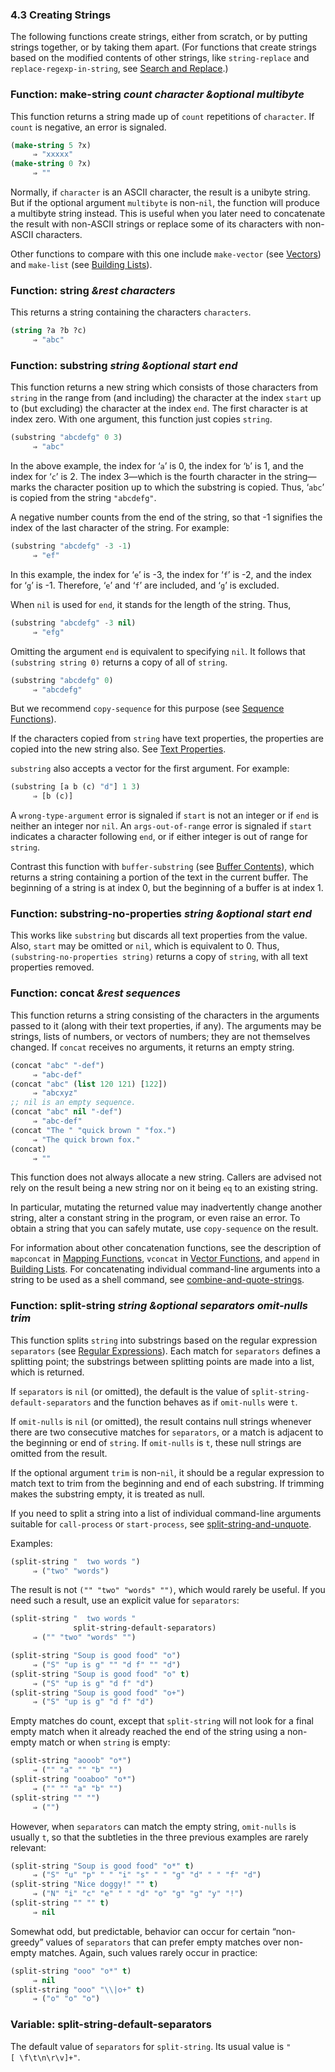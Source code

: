 

### 4.3 Creating Strings

The following functions create strings, either from scratch, or by putting strings together, or by taking them apart. (For functions that create strings based on the modified contents of other strings, like `string-replace` and `replace-regexp-in-string`, see [Search and Replace](Search-and-Replace.html).)

### Function: **make-string** *count character \&optional multibyte*

This function returns a string made up of `count` repetitions of `character`. If `count` is negative, an error is signaled.

```lisp
(make-string 5 ?x)
     ⇒ "xxxxx"
(make-string 0 ?x)
     ⇒ ""
```

Normally, if `character` is an ASCII character, the result is a unibyte string. But if the optional argument `multibyte` is non-`nil`, the function will produce a multibyte string instead. This is useful when you later need to concatenate the result with non-ASCII strings or replace some of its characters with non-ASCII characters.

Other functions to compare with this one include `make-vector` (see [Vectors](Vectors.html)) and `make-list` (see [Building Lists](Building-Lists.html)).

### Function: **string** *\&rest characters*

This returns a string containing the characters `characters`.

```lisp
(string ?a ?b ?c)
     ⇒ "abc"
```

### Function: **substring** *string \&optional start end*

This function returns a new string which consists of those characters from `string` in the range from (and including) the character at the index `start` up to (but excluding) the character at the index `end`. The first character is at index zero. With one argument, this function just copies `string`.

```lisp
(substring "abcdefg" 0 3)
     ⇒ "abc"
```

In the above example, the index for ‘`a`’ is 0, the index for ‘`b`’ is 1, and the index for ‘`c`’ is 2. The index 3—which is the fourth character in the string—marks the character position up to which the substring is copied. Thus, ‘`abc`’ is copied from the string `"abcdefg"`.

A negative number counts from the end of the string, so that -1 signifies the index of the last character of the string. For example:

```lisp
(substring "abcdefg" -3 -1)
     ⇒ "ef"
```

In this example, the index for ‘`e`’ is -3, the index for ‘`f`’ is -2, and the index for ‘`g`’ is -1. Therefore, ‘`e`’ and ‘`f`’ are included, and ‘`g`’ is excluded.

When `nil` is used for `end`, it stands for the length of the string. Thus,

```lisp
(substring "abcdefg" -3 nil)
     ⇒ "efg"
```

Omitting the argument `end` is equivalent to specifying `nil`. It follows that `(substring string 0)` returns a copy of all of `string`.

```lisp
(substring "abcdefg" 0)
     ⇒ "abcdefg"
```

But we recommend `copy-sequence` for this purpose (see [Sequence Functions](Sequence-Functions.html)).

If the characters copied from `string` have text properties, the properties are copied into the new string also. See [Text Properties](Text-Properties.html).

`substring` also accepts a vector for the first argument. For example:

```lisp
(substring [a b (c) "d"] 1 3)
     ⇒ [b (c)]
```

A `wrong-type-argument` error is signaled if `start` is not an integer or if `end` is neither an integer nor `nil`. An `args-out-of-range` error is signaled if `start` indicates a character following `end`, or if either integer is out of range for `string`.

Contrast this function with `buffer-substring` (see [Buffer Contents](Buffer-Contents.html)), which returns a string containing a portion of the text in the current buffer. The beginning of a string is at index 0, but the beginning of a buffer is at index 1.

### Function: **substring-no-properties** *string \&optional start end*

This works like `substring` but discards all text properties from the value. Also, `start` may be omitted or `nil`, which is equivalent to 0. Thus, `(substring-no-properties string)` returns a copy of `string`, with all text properties removed.

### Function: **concat** *\&rest sequences*

This function returns a string consisting of the characters in the arguments passed to it (along with their text properties, if any). The arguments may be strings, lists of numbers, or vectors of numbers; they are not themselves changed. If `concat` receives no arguments, it returns an empty string.

```lisp
(concat "abc" "-def")
     ⇒ "abc-def"
(concat "abc" (list 120 121) [122])
     ⇒ "abcxyz"
;; nil is an empty sequence.
(concat "abc" nil "-def")
     ⇒ "abc-def"
(concat "The " "quick brown " "fox.")
     ⇒ "The quick brown fox."
(concat)
     ⇒ ""
```

This function does not always allocate a new string. Callers are advised not rely on the result being a new string nor on it being `eq` to an existing string.

In particular, mutating the returned value may inadvertently change another string, alter a constant string in the program, or even raise an error. To obtain a string that you can safely mutate, use `copy-sequence` on the result.

For information about other concatenation functions, see the description of `mapconcat` in [Mapping Functions](Mapping-Functions.html), `vconcat` in [Vector Functions](Vector-Functions.html), and `append` in [Building Lists](Building-Lists.html). For concatenating individual command-line arguments into a string to be used as a shell command, see [combine-and-quote-strings](Shell-Arguments.html).

### Function: **split-string** *string \&optional separators omit-nulls trim*

This function splits `string` into substrings based on the regular expression `separators` (see [Regular Expressions](Regular-Expressions.html)). Each match for `separators` defines a splitting point; the substrings between splitting points are made into a list, which is returned.

If `separators` is `nil` (or omitted), the default is the value of `split-string-default-separators` and the function behaves as if `omit-nulls` were `t`.

If `omit-nulls` is `nil` (or omitted), the result contains null strings whenever there are two consecutive matches for `separators`, or a match is adjacent to the beginning or end of `string`. If `omit-nulls` is `t`, these null strings are omitted from the result.

If the optional argument `trim` is non-`nil`, it should be a regular expression to match text to trim from the beginning and end of each substring. If trimming makes the substring empty, it is treated as null.

If you need to split a string into a list of individual command-line arguments suitable for `call-process` or `start-process`, see [split-string-and-unquote](Shell-Arguments.html).

Examples:

```lisp
(split-string "  two words ")
     ⇒ ("two" "words")
```

The result is not `("" "two" "words" "")`, which would rarely be useful. If you need such a result, use an explicit value for `separators`:

```lisp
(split-string "  two words "
              split-string-default-separators)
     ⇒ ("" "two" "words" "")
```

```lisp
(split-string "Soup is good food" "o")
     ⇒ ("S" "up is g" "" "d f" "" "d")
(split-string "Soup is good food" "o" t)
     ⇒ ("S" "up is g" "d f" "d")
(split-string "Soup is good food" "o+")
     ⇒ ("S" "up is g" "d f" "d")
```

Empty matches do count, except that `split-string` will not look for a final empty match when it already reached the end of the string using a non-empty match or when `string` is empty:

```lisp
(split-string "aooob" "o*")
     ⇒ ("" "a" "" "b" "")
(split-string "ooaboo" "o*")
     ⇒ ("" "" "a" "b" "")
(split-string "" "")
     ⇒ ("")
```

However, when `separators` can match the empty string, `omit-nulls` is usually `t`, so that the subtleties in the three previous examples are rarely relevant:

```lisp
(split-string "Soup is good food" "o*" t)
     ⇒ ("S" "u" "p" " " "i" "s" " " "g" "d" " " "f" "d")
(split-string "Nice doggy!" "" t)
     ⇒ ("N" "i" "c" "e" " " "d" "o" "g" "g" "y" "!")
(split-string "" "" t)
     ⇒ nil
```

Somewhat odd, but predictable, behavior can occur for certain “non-greedy” values of `separators` that can prefer empty matches over non-empty matches. Again, such values rarely occur in practice:

```lisp
(split-string "ooo" "o*" t)
     ⇒ nil
(split-string "ooo" "\\|o+" t)
     ⇒ ("o" "o" "o")
```

### Variable: **split-string-default-separators**

The default value of `separators` for `split-string`. Its usual value is `"[ \f\t\n\r\v]+"`.
